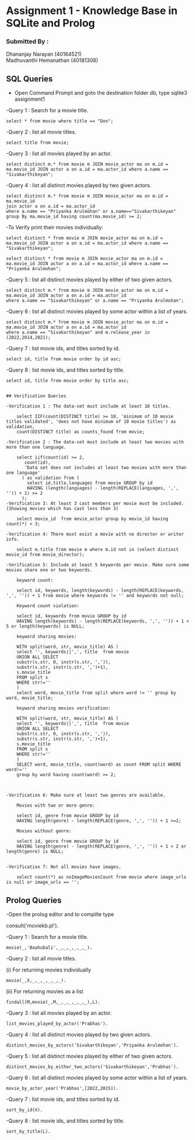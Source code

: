 # Assignment 1 - Knowledge Base in SQLite and Prolog

### Submitted By :
Dhananjay Narayan (40164521)
</br>
Madhuvanthi Hemanathan (40181308)

## SQL Queries

- Open Command Prompt and goto the destination folder db, type sqlite3 assignment1

-Query 1 :  Search for a movie title.
            
    select * from movie where title == "Don";
            
-Query 2 :  list all movie titles.

    select title from movie;
            
 -Query 3 :  list all movies played by an actor.

    select distinct m.* from movie m JOIN movie_actor ma on m.id = ma.movie_id JOIN actor a on a.id = ma.actor_id where a.name == "Sivakarthikeyan"; 
            
 -Query 4 : list all distinct movies played by two given actors.
    
    select distinct m.* from movie m JOIN movie_actor ma on m.id = ma.movie_id
	join actor a on a.id = ma.actor_id 
    where a.name == "Priyanka Arulmohan" or a.name=="Sivakarthikeyan"
    group By ma.movie_id having count(ma.movie_id) >= 2;
    
-To Verify print their movies individually:
    
    select distinct * from movie m JOIN movie_actor ma on m.id = ma.movie_id JOIN actor a on a.id = ma.actor_id where a.name == "Sivakarthikeyan"; 
    
    select distinct * from movie m JOIN movie_actor ma on m.id = ma.movie_id JOIN actor a on a.id = ma.actor_id where a.name == "Priyanka Arulmohan";
    
 -Query 5 : list all distinct movies played by either of two given actors.
 
    select distinct m.* from movie m JOIN movie_actor ma on m.id = ma.movie_id JOIN actor a on a.id = ma.actor_id 
    where a.name == "Sivakarthikeyan" or a.name == "Priyanka Arulmohan";
 
 -Query 6 : list all distinct movies played by some actor within a list of years.
    
    select distinct m.* from movie m JOIN movie_actor ma on m.id = ma.movie_id JOIN actor a on a.id = ma.actor_id 
    where a.name == "Sivakarthikeyan" and m.release_year in (2022,2014,2021);
 
 -Query 7 : list movie ids, and titles sorted by id.
    
    select id, title from movie order by id asc;
 
 -Query 8 : list movie ids, and titles sorted by title.
 
    select id, title from movie order by title asc;
    
    
	## Verification Queries

	-Verification 1 : The data-set must include at least 10 titles.

		select IIF(count(DISTINCT title) >= 10, 'minimum of 10 movie titles validated', 'does not have minimum of 10 movie titles') as validation,
		count(DISTINCT title) as counts_found from movie;

	-Verification 2 : The data-set must include at least two movies with more than one language.

		select iif(count(id) >= 2, 
		   count(id),
		   'Data set does not includes at least two movies with more than one language'
		  ) as validation from (
		    select id,title,languages from movie GROUP by id 
		    HAVING (length(languages) - length(REPLACE(languages, ',', '')) + 1) >= 2
		  );
	-Verification 3: At least 3 cast members per movie must be included. (Showing movies which has cast less than 3)

		select movie_id  from movie_actor group by movie_id having count(*) < 3;

	-Verification 4: There must exist a movie with no director or writer info.

		select m.title from movie m where m.id not in (select distinct movie_id from movie_director);

	-Verification 5: Include at least 5 keywords per movie. Make sure some movies share one or two keywords.

		keyword count:

		select id, keywords, length(keywords) - length(REPLACE(keywords, ',', '')) + 1 from movie where keywords != '' and keywords not null;

		Keyword count violation:

		select id, keywords from movie GROUP by id 
		HAVING length(keywords) - length(REPLACE(keywords, ',', '')) + 1 < 5 or length(keywords) is NULL;

		keyword sharing movies:

		WITH split(word, str, movie_title) AS (
		select '', keywords||',', title  from movie
		UNION ALL SELECT
		substr(s.str, 0, instr(s.str, ',')),
		substr(s.str, instr(s.str, ',')+1),
		s.movie_title
		FROM split s
		WHERE str!=''
		)
		select word, movie_title from split where word != '' group by word, movie_title;

		keyword sharing movies verification:

		WITH split(word, str, movie_title) AS (
		select '', keywords||',', title  from movie
		UNION ALL SELECT
		substr(s.str, 0, instr(s.str, ',')),
		substr(s.str, instr(s.str, ',')+1),
		s.movie_title
		FROM split s
		WHERE str!=''
		)
		SELECT word, movie_title, count(word) as count FROM split WHERE word!='' 
		group by word having count(word) >= 2;



	-Verification 6: Make sure at least two genres are available.

		Movies with two or more genre:

		select id, genre from movie GROUP by id 
		HAVING length(genre) - length(REPLACE(genre, ',', '')) + 1 >=2;

		Movies without genre:

		select id, genre from movie GROUP by id 
		HAVING length(genre) - length(REPLACE(genre, ',', '')) + 1 < 2 or length(genre) is NULL;


	-Verification 7: Not all movies have images.

		select count(*) as noImageMoviesCount from movie where image_urls is null or image_urls == '';

## Prolog Queries

-Open the prolog editor and to compilte type 

consult('moviekb.pl'). 

-Query 1 : Search for a movie title.


    movie(_,'Baahubali',_,_,_,_,_,_).

-Query 2 : list all movie titles.

 (i) For returning movies individually
 
    movie(_,X,_,_,_,_,_,_).
 (ii) For returning movies as a list
 
    findall(M,movie(_,M,_,_,_,_,_,_),L).
      
 -Query 3 : list all movies played by an actor.
 
 
    list_movies_played_by_actor('Prabhas').
   
 -Query 4 : list all distinct movies played by two given actors.
 
 
    distinct_movies_by_actors('Sivakarthikeyan','Priyanka Arulmohan').
   
 -Query 5 : list all distinct movies played by either of two given actors.
 
 
    distinct_movies_by_either_two_actors('Sivakarthikeyan','Prabhas').
   
 -Query 6 : list all distinct movies played by some actor within a list of years.
 
 
    movie_by_actor_year('Prabhas',[2022,2015]). 
    
 -Query 7 : list movie ids, and titles sorted by id.
 
    sort_by_id(X).
    
 -Query 8 : list movie ids, and titles sorted by title.
 
    sort_by_title(L).
    




